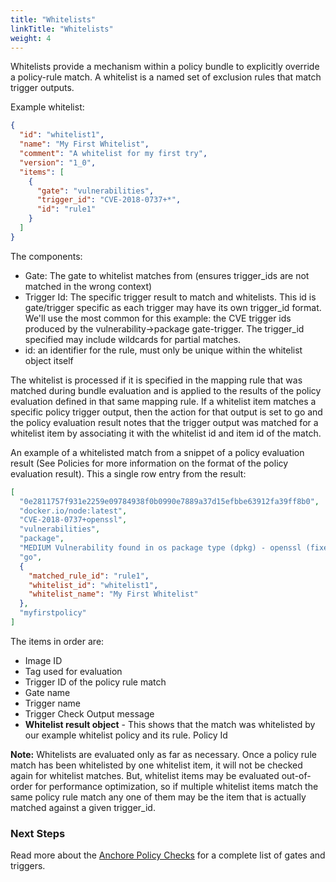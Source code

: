 ```yaml
---
title: "Whitelists"
linkTitle: "Whitelists"
weight: 4
---
```


Whitelists provide a mechanism within a policy bundle to explicitly override a policy-rule match. A whitelist is a named set of exclusion rules that match trigger outputs.

Example whitelist:

```JSON
{
  "id": "whitelist1",
  "name": "My First Whitelist",
  "comment": "A whitelist for my first try",
  "version": "1_0",
  "items": [
    {
      "gate": "vulnerabilities",
      "trigger_id": "CVE-2018-0737+*",
      "id": "rule1"
    }
  ]
}
```

The components:

- Gate: The gate to whitelist matches from (ensures trigger_ids are not matched in the wrong context)
- Trigger Id: The specific trigger result to match and whitelists. This id is gate/trigger specific as each trigger may have its own trigger_id format. We'll use the most common for this example: the CVE trigger ids produced by the vulnerability->package gate-trigger. The trigger_id specified may include wildcards for partial matches.
- id: an identifier for the rule, must only be unique within the whitelist object itself

The whitelist is processed if it is specified in the mapping rule that was matched during bundle evaluation and is applied to the results of the policy evaluation defined in that same mapping rule. If a whitelist item matches a specific policy trigger output, then the action for that output is set to go and the policy evaluation result notes that the trigger output was matched for a whitelist item by associating it with the whitelist id and item id of the match.

An example of a whitelisted match from a snippet of a policy evaluation result (See Policies for more information on the format of the policy evaluation result). This a single row entry from the result:

```JSON
[                                                
  "0e2811757f931e2259e09784938f0b0990e7889a37d15efbbe63912fa39ff8b0", 
  "docker.io/node:latest", 
  "CVE-2018-0737+openssl", 
  "vulnerabilities", 
  "package", 
  "MEDIUM Vulnerability found in os package type (dpkg) - openssl (fixed in: 1.0.1t-1+deb8u9) - (CVE-2018-0737 - https://security-tracker.debian.org/tracker/CVE-2018-0737)", 
  "go", 
  {
    "matched_rule_id": "rule1", 
    "whitelist_id": "whitelist1", 
    "whitelist_name": "My First Whitelist"
  }, 
  "myfirstpolicy"
]
```

The items in order are:

- Image ID
- Tag used for evaluation
- Trigger ID of the policy rule match
- Gate name
- Trigger name
- Trigger Check Output message
- **Whitelist result object** - This shows that the match was whitelisted by our example whitelist policy and its rule.
Policy Id

**Note:** Whitelists are evaluated only as far as necessary. Once a policy rule match has been whitelisted by one whitelist item, it will not be checked again for whitelist matches. But, whitelist items may be evaluated out-of-order for performance optimization, so if multiple whitelist items match the same policy rule match any one of them may be the item that is actually matched against a given trigger_id.

### Next Steps

Read more about the [Anchore Policy Checks](/docs/overview/concepts/policy/policy_checks) for a complete list of gates and triggers.